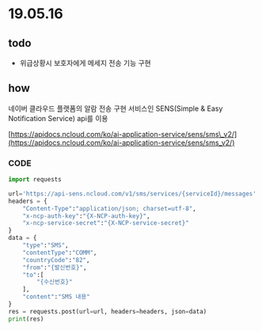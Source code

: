 # 19.05.16

## todo

* 위급상황시 보호자에게 메세지 전송 기능 구현

## how

네이버 클라우드 플랫폼의 알람 전송 구현 서비스인 SENS\(Simple & Easy Notification Service\) api를 이용

[https://apidocs.ncloud.com/ko/ai-application-service/sens/sms\_v2/](https://apidocs.ncloud.com/ko/ai-application-service/sens/sms_v2/)

### CODE

```python
import requests

url='https://api-sens.ncloud.com/v1/sms/services/{serviceId}/messages'
headers = {
    "Content-Type":"application/json; charset=utf-8",
    "x-ncp-auth-key":"{X-NCP-auth-key}",
    "x-ncp-service-secret":"{X-NCP-service-secret}"
}
data = {
    "type":"SMS",
    "contentType":"COMM",
    "countryCode":"82",
    "from":"{발신번호}",
    "to":[
        "{수신번호}"
    ],
    "content":"SMS 내용"
}
res = requests.post(url=url, headers=headers, json=data)
print(res)
```

